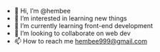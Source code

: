 - 👋 Hi, I’m @hembee
- 👀 I’m interested in learning new things
- 🌱 I’m currently learning front-end development
- 💞️ I’m looking to collaborate on web dev
- 📫 How to reach me hembee999@gmail.com

<!---
hembee/hembee is a ✨ special ✨ repository because its `README.md` (this file) appears on your GitHub profile.
You can click the Preview link to take a look at your changes.
--->
